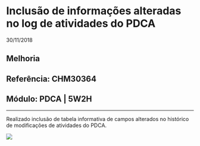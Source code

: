 # Inclusão de informações alteradas no log de atividades do PDCA
30/11/2018
## Melhoria
## Referência: CHM30364
## Módulo: PDCA | 5W2H
***

Realizado inclusão de tabela informativa de campos alterados no histórico de modificações de atividades do PDCA.

![]([PATH_IMG]/CHM_30364_tabela_alteracoes.png)